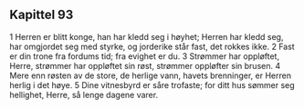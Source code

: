 ## Kapittel 93

1 Herren er blitt konge, han har kledd seg i høyhet; Herren har kledd seg, har omgjordet seg med styrke, og jorderike står fast, det rokkes ikke.
2 Fast er din trone fra fordums tid; fra evighet er du.
3 Strømmer har oppløftet, Herre, strømmer har oppløftet sin røst, strømmer oppløfter sin brusen.
4 Mere enn røsten av de store, de herlige vann, havets brenninger, er Herren herlig i det høye.
5 Dine vitnesbyrd er såre trofaste; for ditt hus sømmer seg hellighet, Herre, så lenge dagene varer.

